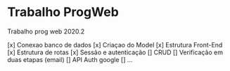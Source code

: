 # Trabalho ProgWeb
 Trabalho prog web 2020.2

[x] Conexao banco de dados
[x] Criaçao do Model
[x] Estrutura Front-End
[x] Estrutura de rotas 
[x] Sessão e autenticação
[] CRUD
[] Verificação em duas etapas (email)
[] API Auth google
[] ... 
